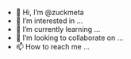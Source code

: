 - 👋 Hi, I’m @zuckmeta
- 👀 I’m interested in ...
- 🌱 I’m currently learning ...
- 💞️ I’m looking to collaborate on ...
- 📫 How to reach me ...

<!---
zuckmeta/zuckmeta is a ✨ special ✨ repository because its `README.md` (this file) appears on your GitHub profile.
You can click the Preview link to take a look at your changes.
--->
